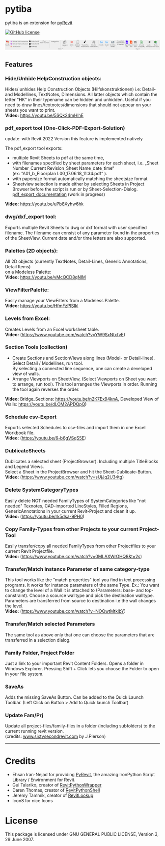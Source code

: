 # pytiba
pytiba is an extension for [pyRevit](http://eirannejad.github.io/pyRevit/)

[![GitHub license](https://img.shields.io/badge/License-GPL3-brightgreen.svg)](https://github.com/tillbaum/pytiba/blob/master/LICENSE)

![](https://github.com/tillbaum/pytiba/blob/master/pytiba%20documentation/pytiba.png)

## Features
### Hide/Unhide HelpConstruction objects:
Hides/ unhides Help Construction Objects (Hilfskonstruktionen) i.e: Detail- and Modellines, TextNotes, Dimensions. 
All latter objects which contain the letter "HK" in their typename can be hidden and unhidden. 
Useful if you need to draw lines/textnotes/dimensions that should not appear on your sheets you want to print.\
__Video:__ https://youtu.be/5SQk24mHIhE

### pdf_export tool (One-Click-PDF-Export-Solution) 
update: with Revit 2022 Version this feature is implemented natively

The pdf_export tool exports: 
+   multiple Revit Sheets to pdf at the same time, 
+   with filenames specified by sheet parameters for each sheet, i.e. 
    „Sheet Number_Current Revision_Sheet Name_date_time“ \
    (ex: “A01_b_Floorplan L00_17.06.18_11:34.pdf“ ). 
+   with papersize format automatically matching the sheetsize format 
+   Sheetview selection is made either by selecting Sheets in Project Browser 
    before the script is run or by Sheet-Selection-Dialog. \
[pdf_export_documentation](pdf_export_doc.md) (work in progress)   
    
 __Video:__ https://youtu.be/uPb8Xyhw6hk 

### dwg/dxf_export tool:
Exports multiple Revit Sheets to dwg or dxf format with user specified filename.
The filename can consist of any parameter found in the properties of the SheetView. 
Current date and/or time letters are also supported. 

### Palettes (2D objects):
All 2D objects (currently TextNotes, Detail-Lines, Generic Annotations, Detail Items)  
on a Modeless Palette:  
__Video:__ https://youtu.be/vMcQCD8qNIM 

### ViewFilterPalette:
Easily manage your ViewFilters from a Modeless Palette.  
__Video:__ https://youtu.be/HfmFzPlSlkI 

### Levels from Excel:
Creates Levels from an Excel worksheet table.  
__Video:__ (https://www.youtube.com/watch?v=YW9SxNtxfvE)

### Section Tools (collection)
+ Create Sections and SectionViews along lines (Model- or Detail-lines).  
Select Detail / Modellines, run tool.  
By selecting a connected line sequence, one can create a developed view of walls. 
+ Arrange Viewports on SheetView, (Select Viewports on Sheet you want to arrange, run tool).
This tool arranges the Viewports in order. Running the tool again reverses the order.  

__Video:__ Bridge_Sections: https://youtu.be/n2K7Ex94knA, Developed View of Walls: https://youtu.be/dLOM2APDQpQ)

### Schedule csv-Export
Exports selected Schedules to csv-files and import them in one Excel Workbook file.  
__Video:__ (https://youtu.be/6-b6gVSqS5E)

### DublicateSheets
Dublicates a selected sheet (ProjectBrowser). Including multiple TitleBlocks and Legend Views.  
Select a Sheet in the ProjectBrowser and hit the Sheet-Dublicate-Button.  
__Video:__ (https://www.youtube.com/watch?v=sUjJq2U34tg)

### Delete SystemCategoryTypes
Easily delete NOT needed FamilyTypes of SystemCategories like "not needed" Texnotes, CAD-imported LineStyles, Filled Regions, GenericAnnotations
in your current Revit-Project and clean it up.  
__Video:__ (https://youtu.be/rk5dsa-9PH0)

### Copy Family-Types from other Projects to your current Project-Tool
Easily transfer/copy all needed FamilyTypes from other Projectfiles to your current Revit Projectfile.  
__Video:__ (https://www.youtube.com/watch?v=0MLAXWrOHQ8&t=2s)

### Transfer/Match Instance Parameter of same category-type
This tool works like the "match properties" tool you find in text processing programs. It works for instance parameters of the same Type.
Ex.: You want to change the level of a Wall it is attached to (Parameters: base- and top-constraint). 
Choose a scource walltype and pick the destination walltype.  
Parameters are transferred from source to destination i.e the wall changes the level.  
__Video:__ (https://www.youtube.com/watch?v=NOQwtMtklbY)  
  
### Transfer/Match selected Parameters  
The same tool as above only that one can choose the parameters that are transferred in a selection dialog.
  
### Family Folder, Project Folder  
Just a link to your important Revit Content Folders. 
Opens a folder in Windows Explorer. 
Pressing Shift + Click lets you choose the Folder to open in your file system. 
  
### SaveAs
Adds the missing SaveAs Button. Can be added to the Quick Launch Toolbar. (Left Click on Button > Add to Quick launch Toolbar)

### Update Fam/Prj
Update all project-files/family-files in a folder (including subfolders) to the current running revit version.  
(credits: www.sixtysecondrevit.com by J.Pierson)



-----------------------------------------------------------------------------------------------------
# Credits
+ Ehsan Iran-Nejad for providing [PyRevit](https://github.com/eirannejad/pyRevit), the amazing IronPython Script Library / Environment for Revit. 
+ Gui Talariko, creator of [RevitPythonWrapper](https://revitpythonwrapper.readthedocs.io/en/latest/)
+ Daren Thomas, creator of [RevitPythonShell](https://github.com/architecture-building-systems/revitpythonshell)
+ Jeremy Tammik, creator of [RevitLookup](https://github.com/jeremytammik/RevitLookup)
+ Icon8 for nice Icons

# License
This package is licensed under GNU GENERAL PUBLIC LICENSE, Version 3, 29 June 2007.




